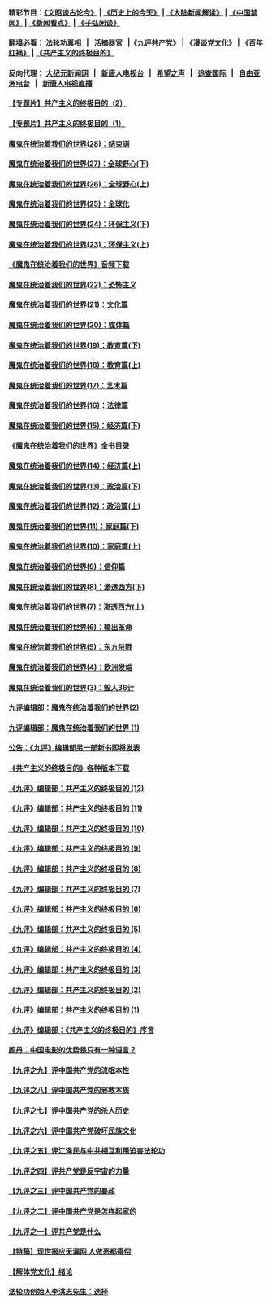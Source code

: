 #### 精彩节目：[《文昭谈古论今》](http://155.138.205.71/wenzhao) | [《历史上的今天》](http://155.138.205.71/today-in-history) | [《大陆新闻解读》](http://155.138.205.71/ntdtv-comedy) | [《中国禁闻》](http://155.138.205.71/ntdtv-news) | [《新闻看点》](http://155.138.205.71/news-insight) | [《子弘闲谈》](http://155.138.205.71/zihongxiantan/) 

 #### 翻墙必看： [法轮功真相](http://155.138.205.71:10000/videos/truth.html) &nbsp;&nbsp;|&nbsp;&nbsp; [活摘器官](http://155.138.205.71:10000/videos/res/Organs/) &nbsp;&nbsp;|[《九评共产党》](http://155.138.205.71:10000/videos/jiuping) | [《漫谈党文化》](http://155.138.205.71:10000/videos/mtdwh) | [《百年红祸》](http://155.138.205.71:10000/videos/bnhh) | [《共产主义的终极目的》](http://155.138.205.71:10000/videos/res/zjmd) 

 #### 反向代理： [大纪元新闻网](http://155.138.205.71:10080/) &nbsp;&nbsp;|&nbsp;&nbsp; [新唐人电视台](http://155.138.205.71:8000/) &nbsp;&nbsp;|&nbsp;&nbsp; [希望之声](http://155.138.205.71:8200/) &nbsp;&nbsp;|&nbsp;&nbsp; [追查国际](http://155.138.205.71:10010/) &nbsp;&nbsp;|&nbsp;&nbsp; [自由亚洲电台](http://155.138.205.71:9800/) &nbsp;&nbsp;|&nbsp;&nbsp; [新唐人电视直播](http://155.138.205.71/) 

#### [【专题片】共产主义的终极目的（2）](../pages/nsc422/n11061941.md?t=03030037) 

#### [【专题片】共产主义的终极目的（1）](../pages/nsc422/n11047728.md?t=03030037) 

#### [魔鬼在统治着我们的世界(28)：结束语](../pages/nsc422/n10936246.md?t=03030037) 

#### [魔鬼在统治着我们的世界(27)：全球野心(下)](../pages/nsc422/n10928319.md?t=03030037) 

#### [魔鬼在统治着我们的世界(26)：全球野心(上)](../pages/nsc422/n10900318.md?t=03030037) 

#### [魔鬼在统治着我们的世界(25)：全球化](../pages/nsc422/n10788205.md?t=03030037) 

#### [魔鬼在统治着我们的世界(24)：环保主义(下)](../pages/nsc422/n10695307.md?t=03030037) 

#### [魔鬼在统治着我们的世界(23)：环保主义(上)](../pages/nsc422/n10688613.md?t=03030037) 

#### [《魔鬼在统治着我们的世界》音频下载](../pages/nsc422/n10635553.md?t=03030037) 

#### [魔鬼在统治着我们的世界(22)：恐怖主义](../pages/nsc422/n10614727.md?t=03030037) 

#### [魔鬼在统治着我们的世界(21)：文化篇](../pages/nsc422/n10597706.md?t=03030037) 

#### [魔鬼在统治着我们的世界(20)：媒体篇](../pages/nsc422/n10586579.md?t=03030037) 

#### [魔鬼在统治着我们的世界(19)：教育篇(下)](../pages/nsc422/n10564808.md?t=03030037) 

#### [魔鬼在统治着我们的世界(18)：教育篇(上)](../pages/nsc422/n10526970.md?t=03030037) 

#### [魔鬼在统治着我们的世界(17)：艺术篇](../pages/nsc422/n10499093.md?t=03030037) 

#### [魔鬼在统治着我们的世界(16)：法律篇](../pages/nsc422/n10485969.md?t=03030037) 

#### [魔鬼在统治着我们的世界(15)：经济篇(下)](../pages/nsc422/n10469975.md?t=03030037) 

#### [《魔鬼在统治着我们的世界》全书目录](../pages/nsc422/n10464261.md?t=03030037) 

#### [魔鬼在统治着我们的世界(14)：经济篇(上)](../pages/nsc422/n10457370.md?t=03030037) 

#### [魔鬼在统治着我们的世界(13)：政治篇(下)](../pages/nsc422/n10448270.md?t=03030037) 

#### [魔鬼在统治着我们的世界(12)：政治篇(上)](../pages/nsc422/n10444576.md?t=03030037) 

#### [魔鬼在统治着我们的世界(11)：家庭篇(下)](../pages/nsc422/n10440961.md?t=03030037) 

#### [魔鬼在统治着我们的世界(10)：家庭篇(上)](../pages/nsc422/n10435448.md?t=03030037) 

#### [魔鬼在统治着我们的世界(9)：信仰篇](../pages/nsc422/n10432159.md?t=03030037) 

#### [魔鬼在统治着我们的世界(8)：渗透西方(下)](../pages/nsc422/n10429603.md?t=03030037) 

#### [魔鬼在统治着我们的世界(7)：渗透西方(上)](../pages/nsc422/n10426013.md?t=03030037) 

#### [魔鬼在统治着我们的世界(6)：输出革命](../pages/nsc422/n10421536.md?t=03030037) 

#### [魔鬼在统治着我们的世界(5)：东方杀戮](../pages/nsc422/n10417707.md?t=03030037) 

#### [魔鬼在统治着我们的世界(4)：欧洲发端](../pages/nsc422/n10414890.md?t=03030037) 

#### [魔鬼在统治着我们的世界(3)：毁人36计](../pages/nsc422/n10411583.md?t=03030037) 

#### [九评编辑部：魔鬼在统治着我们的世界(2)](../pages/nsc422/n10410036.md?t=03030037) 

#### [九评编辑部：魔鬼在统治着我们的世界 (1)](../pages/nsc422/n10406825.md?t=03030037) 

#### [公告：《九评》编辑部另一部新书即将发表](../pages/nsc422/n10405104.md?t=03030037) 

#### [《共产主义的终极目的》各种版本下载](../pages/nsc422/n10022138.md?t=03030037) 

#### [《九评》编辑部：共产主义的终极目的 (12)](../pages/nsc422/n9933272.md?t=03030037) 

#### [《九评》编辑部：共产主义的终极目的 (11)](../pages/nsc422/n9924973.md?t=03030037) 

#### [《九评》编辑部：共产主义的终极目的 (10)](../pages/nsc422/n9920883.md?t=03030037) 

#### [《九评》编辑部：共产主义的终极目的 (9)](../pages/nsc422/n9916363.md?t=03030037) 

#### [《九评》编辑部：共产主义的终极目的 (8)](../pages/nsc422/n9912488.md?t=03030037) 

#### [《九评》编辑部：共产主义的终极目的 (7)](../pages/nsc422/n9901176.md?t=03030037) 

#### [《九评》编辑部：共产主义的终极目的 (6)](../pages/nsc422/n9899359.md?t=03030037) 

#### [《九评》编辑部：共产主义的终极目的 (5)](../pages/nsc422/n9893174.md?t=03030037) 

#### [《九评》编辑部：共产主义的终极目的 (4)](../pages/nsc422/n9891246.md?t=03030037) 

#### [《九评》编辑部：共产主义的终极目的 (3)](../pages/nsc422/n9879879.md?t=03030037) 

#### [《九评》编辑部：共产主义的终极目的 (2)](../pages/nsc422/n9876205.md?t=03030037) 

#### [《九评》编辑部：共产主义的终极目的 (1)](../pages/nsc422/n9865857.md?t=03030037) 

#### [《九评》编辑部：《共产主义的终极目的》序言](../pages/nsc422/n9862666.md?t=03030037) 

#### [颜丹：中国电影的优势是只有一种语言？](../pages/nsc422/n9583062.md?t=03030037) 

#### [【九评之九】评中国共产党的流氓本性](../pages/nsc422/n737542.md?t=03030037) 

#### [【九评之八】评中国共产党的邪教本质](../pages/nsc422/n735942.md?t=03030037) 

#### [【九评之七】评中国共产党的杀人历史](../pages/nsc422/n733806.md?t=03030037) 

#### [【九评之六】评中国共产党破坏民族文化](../pages/nsc422/n731667.md?t=03030037) 

#### [【九评之五】评江泽民与中共相互利用迫害法轮功](../pages/nsc422/n730058.md?t=03030037) 

#### [【九评之四】评共产党是反宇宙的力量](../pages/nsc422/n727814.md?t=03030037) 

#### [【九评之三】评中国共产党的暴政](../pages/nsc422/n725597.md?t=03030037) 

#### [【九评之二】评中国共产党是怎样起家的](../pages/nsc422/n723946.md?t=03030037) 

#### [【九评之一】评共产党是什么](../pages/nsc422/n722529.md?t=03030037) 

#### [【特稿】现世报应无漏网 人做恶都得偿](../pages/nsc422/n4215167.md?t=03030037) 

#### [【解体党文化】绪论](../pages/nsc422/n1449356.md?t=03030037) 

#### [法轮功创始人李洪志先生：选择](../pages/nsc422/n3580738.md?t=03030037) 

